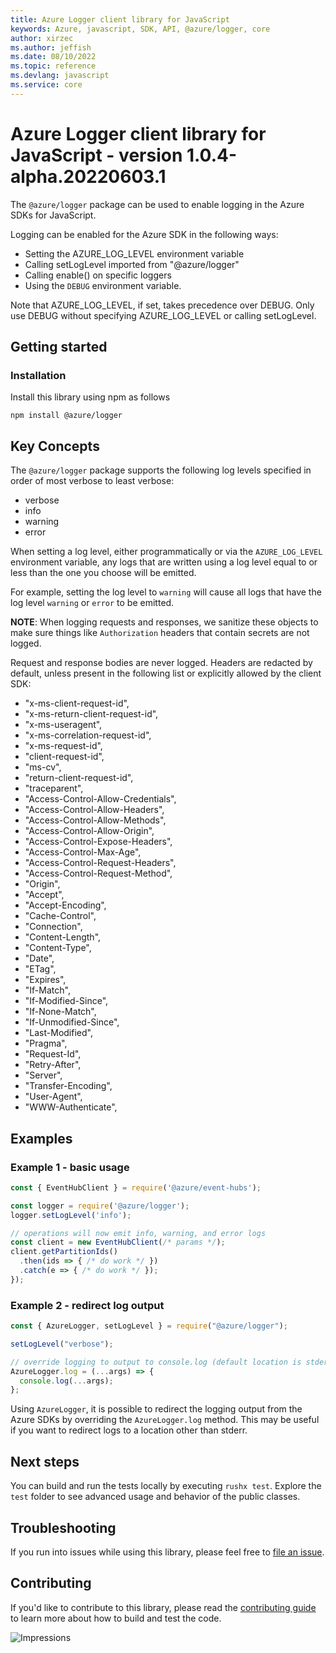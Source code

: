 ```yaml
---
title: Azure Logger client library for JavaScript
keywords: Azure, javascript, SDK, API, @azure/logger, core
author: xirzec
ms.author: jeffish
ms.date: 08/10/2022
ms.topic: reference
ms.devlang: javascript
ms.service: core
---
```

# Azure Logger client library for JavaScript - version 1.0.4-alpha.20220603.1 


The `@azure/logger` package can be used to enable logging in the Azure SDKs for JavaScript.

Logging can be enabled for the Azure SDK in the following ways:

- Setting the AZURE_LOG_LEVEL environment variable
- Calling setLogLevel imported from "@azure/logger"
- Calling enable() on specific loggers
- Using the `DEBUG` environment variable.

Note that AZURE_LOG_LEVEL, if set, takes precedence over DEBUG. Only use DEBUG without specifying AZURE_LOG_LEVEL or calling setLogLevel.

## Getting started

### Installation

Install this library using npm as follows

```
npm install @azure/logger
```

## Key Concepts

The `@azure/logger` package supports the following log levels
specified in order of most verbose to least verbose:

- verbose
- info
- warning
- error

When setting a log level, either programmatically or via the `AZURE_LOG_LEVEL` environment variable,
any logs that are written using a log level equal to or less than the one you choose
will be emitted.

For example, setting the log level to `warning` will cause all logs that have the log
level `warning` or `error` to be emitted.


**NOTE**: When logging requests and responses, we sanitize these objects to make sure things like `Authorization` headers that contain secrets are not logged. 

Request and response bodies are never logged. Headers are redacted by default, unless present in the following list or explicitly allowed by the client SDK:
- "x-ms-client-request-id",
- "x-ms-return-client-request-id",
- "x-ms-useragent",
- "x-ms-correlation-request-id",
- "x-ms-request-id",
- "client-request-id",
- "ms-cv",
- "return-client-request-id",
- "traceparent", 
- "Access-Control-Allow-Credentials",
- "Access-Control-Allow-Headers",
- "Access-Control-Allow-Methods",
- "Access-Control-Allow-Origin",
- "Access-Control-Expose-Headers",
- "Access-Control-Max-Age",
- "Access-Control-Request-Headers",
- "Access-Control-Request-Method",
- "Origin",
- "Accept",
- "Accept-Encoding",
- "Cache-Control",
- "Connection",
- "Content-Length",
- "Content-Type",
- "Date",
- "ETag",
- "Expires",
- "If-Match",
- "If-Modified-Since",
- "If-None-Match",
- "If-Unmodified-Since",
- "Last-Modified",
- "Pragma",
- "Request-Id",
- "Retry-After",
- "Server",
- "Transfer-Encoding",
- "User-Agent",
- "WWW-Authenticate",

## Examples

### Example 1 - basic usage

```js
const { EventHubClient } = require('@azure/event-hubs');

const logger = require('@azure/logger');
logger.setLogLevel('info');

// operations will now emit info, warning, and error logs
const client = new EventHubClient(/* params */);
client.getPartitionIds()
  .then(ids => { /* do work */ })
  .catch(e => { /* do work */ });
});
```

### Example 2 - redirect log output

```js
const { AzureLogger, setLogLevel } = require("@azure/logger");

setLogLevel("verbose");

// override logging to output to console.log (default location is stderr)
AzureLogger.log = (...args) => {
  console.log(...args);
};
```

Using `AzureLogger`, it is possible to redirect the logging output from the Azure SDKs by
overriding the `AzureLogger.log` method. This may be useful if you want to redirect logs to
a location other than stderr.

## Next steps

You can build and run the tests locally by executing `rushx test`. Explore the `test` folder to see advanced usage and behavior of the public classes.

## Troubleshooting

If you run into issues while using this library, please feel free to [file an issue](https://github.com/Azure/azure-sdk-for-js/issues/new).

## Contributing

If you'd like to contribute to this library, please read the [contributing guide](https://github.com/Azure/azure-sdk-for-js/blob/main/CONTRIBUTING.md) to learn more about how to build and test the code.

![Impressions](https://azure-sdk-impressions.azurewebsites.net/api/impressions/azure-sdk-for-js%2Fsdk%2Fcore%2Flogger%2FREADME.png)

